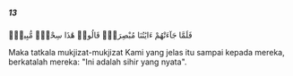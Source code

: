 ##### 13

<span class="ayah">فَلَمَّا جَآءَتْهُمْ ءَايَٰتُنَا مُبْصِرَةًۭ قَالُوا۟ هَٰذَا سِحْرٌۭ مُّبِينٌۭ</span>

<span class="ayah_translation">Maka tatkala mukjizat-mukjizat Kami yang jelas itu sampai kepada mereka, berkatalah mereka: "Ini adalah sihir yang nyata".</span>
